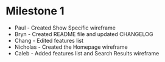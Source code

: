 # Milestone 1

- Paul - Created Show Specific wireframe
- Bryn - Created README file and updated CHANGELOG
- Chang - Edited features list
- Nicholas - Created the Homepage wireframe
- Caleb - Added features list and Search Results wireframe